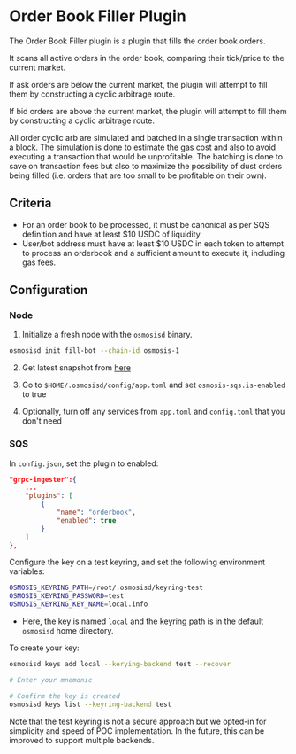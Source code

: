 # Order Book Filler Plugin

The Order Book Filler plugin is a plugin that fills the order book orders.

It scans all active orders in the order book, comparing their tick/price to the current market.

If ask orders are below the current market, the plugin will attempt to fill them by constructing
a cyclic arbitrage route.

If bid orders are above the current market, the plugin will attempt to fill them by constructing
a cyclic arbitrage route.

All order cyclic arb are simulated and batched in a single transaction within a block.
The simulation is done to estimate the gas cost and also to avoid executing a transaction that
would be unprofitable. The batching is done to save on transaction fees but also to maximize the
possibility of dust orders being filled (i.e. orders that are too small to be profitable on their own).

## Criteria

- For an order book to be processed, it must be canonical as per SQS definition and have at least $10 USDC of liquidity
- User/bot address must have at least $10 USDC in each token to attempt to process an orderbook and a sufficient
amount to execute it, including gas fees.

## Configuration

### Node

1. Initialize a fresh node with the `osmosisd` binary.
```bash
osmosisd init fill-bot --chain-id osmosis-1
```

2. Get latest snapshot from [here](https://snapshots.osmosis.zone/index.html)

3. Go to `$HOME/.osmosisd/config/app.toml` and set `osmosis-sqs.is-enabled` to true

4. Optionally, turn off any services from `app.toml` and `config.toml` that you don't need

### SQS

In `config.json`, set the plugin to enabled:

```json
"grpc-ingester":{
    ...
    "plugins": [
        {
            "name": "orderbook",
            "enabled": true
        }
    ]
},
```

Configure the key on a test keyring, and set the following environment variables:
```bash
OSMOSIS_KEYRING_PATH=/root/.osmosisd/keyring-test
OSMOSIS_KEYRING_PASSWORD=test
OSMOSIS_KEYRING_KEY_NAME=local.info
```
- Here, the key is named `local` and the keyring path is in the default `osmosisd` home directory.

To create your key:
```bash
osmosisd keys add local --kerying-backend test --recover

# Enter your mnemonic

# Confirm the key is created
osmosisd keys list --keyring-backend test
```

Note that the test keyring is not a secure approach but we opted-in for simplicity and speed
of POC implementation. In the future, this can be improved to support multiple backends.
